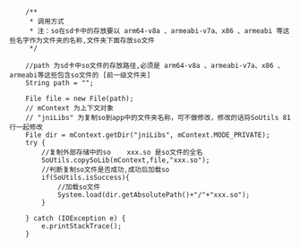         /**
         * 调用方式
         * 注：so在sd卡中的存放要以 arm64-v8a 、armeabi-v7a、x86 、armeabi 等这些名字作为文件夹的名称,文件夹下面存放so文件
         */

        //path 为sd卡中so文件的存放路径,必须是 arm64-v8a 、armeabi-v7a、x86 、armeabi等这些包含so文件的 [前一级文件夹]
        String path = "";

        File file = new File(path);
        // mContext 为上下文对象
        // "jniLibs" 为复制so到app中的文件夹名称，可不做修改，修改的话将SoUtils 81 行一起修改
        File dir = mContext.getDir("jniLibs", mContext.MODE_PRIVATE);
        try {
            //复制外部存储中的so    xxx.so 是so文件的全名
            SoUtils.copySoLib(mContext,file,"xxx.so");
            //判断复制so文件是否成功,成功后加载so
            if(SoUtils.isSuccess){
                //加载so文件
                System.load(dir.getAbsolutePath()+"/"+"xxx.so");
            }

        } catch (IOException e) {
            e.printStackTrace();
        }
